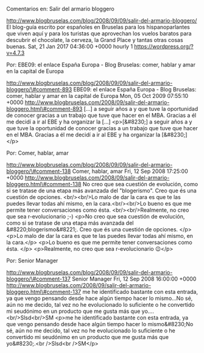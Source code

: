 Comentarios en: Salir del armario bloggero

http://www.blogbruselas.com/blog/2008/09/09/salir-del-armario-bloggero/
El blog-guía escrito por españoles en Bruselas para los hispanoparlantes
que viven aquí y para los turistas que aprovechan los vuelos baratos
para descubrir el chocolate, la cerveza, la Grand Place y tantas otras
cosas buenas. Sat, 21 Jan 2017 04:36:00 +0000 hourly 1
https://wordpress.org/?v=4.7.3

Por: EBE09: el enlace España Europa - Blog Bruselas: comer, hablar y
amar en la capital de Europa

http://www.blogbruselas.com/blog/2008/09/09/salir-del-armario-bloggero/\#comment-893
EBE09: el enlace España Europa - Blog Bruselas: comer, hablar y amar en
la capital de Europa Mon, 05 Oct 2009 07:55:10 +0000
http://www.blogbruselas.com/2008/09/salir-del-armario-bloggero.html\#comment-893
\[\...\] a seguir años a y que tuve la oportunidad de conocer gracias a
un trabajo que tuve que hacer en el MBA. Gracias a él me decidí a ir al
EBE y ha organizar la \[\...\] \<p\>\[&\#8230;\] a seguir años a y que
tuve la oportunidad de conocer gracias a un trabajo que tuve que hacer
en el MBA. Gracias a él me decidí a ir al EBE y ha organizar la
\[&\#8230;\]\</p\>

Por: Comer, hablar, amar

http://www.blogbruselas.com/blog/2008/09/09/salir-del-armario-bloggero/\#comment-138
Comer, hablar, amar Fri, 12 Sep 2008 17:25:00 +0000
http://www.blogbruselas.com/2008/09/salir-del-armario-bloggero.html\#comment-138
No creo que sea cuestión de evolución, como si se tratase de una etapa
más avanzada del &quot;blogerismo&quot;. Creo que és una cuestión de
opciones. &lt;br/&gt;&lt;br/&gt;Lo malo de dar la cara es que te las
puedes llevar todas ahí mismo, en la cara.&lt;br/&gt;&lt;br/&gt;Lo bueno
es que me permite tener conversaciones como ésta.
&lt;br/&gt;&lt;br/&gt;Realmente, no creo que sea r-evolucionario ;-)
\<p\>No creo que sea cuestión de evolución, como si se tratase de una
etapa más avanzada del &\#8220;blogerismo&\#8221;. Creo que és una
cuestión de opciones. \</p\> \<p\>Lo malo de dar la cara es que te las
puedes llevar todas ahí mismo, en la cara.\</p\> \<p\>Lo bueno es que me
permite tener conversaciones como ésta. \</p\> \<p\>Realmente, no creo
que sea r-evolucionario 😉\</p\>

Por: Senior Manager

http://www.blogbruselas.com/blog/2008/09/09/salir-del-armario-bloggero/\#comment-137
Senior Manager Fri, 12 Sep 2008 16:00:00 +0000
http://www.blogbruselas.com/2008/09/salir-del-armario-bloggero.html\#comment-137
me he identificado bastante con esta entrada, ya que vengo pensando
desde hace algún tiempo hacer lo mismo\...No sé, aún no me decido, tal
vez no he evolucionado lo suficiente o he convertido mi seudónimo en un
producto que me gusta más que yo\....&lt;br/&gt;Slsd&lt;br/&gt;SM
\<p\>me he identificado bastante con esta entrada, ya que vengo pensando
desde hace algún tiempo hacer lo mismo&\#8230;No sé, aún no me decido,
tal vez no he evolucionado lo suficiente o he convertido mi seudónimo en
un producto que me gusta más que yo&\#8230;.\<br /\>Slsd\<br /\>SM\</p\>
